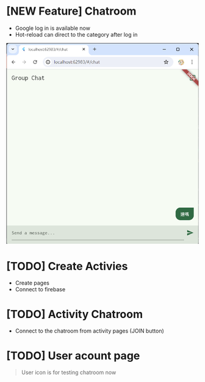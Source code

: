 # [NEW Feature] Chatroom
* Google log in is available now
* Hot-reload can direct to the category after log in 

![alt text](image-2.png)

# [TODO] Create Activies
* Create pages
* Connect to firebase

# [TODO] Activity Chatroom
* Connect to the chatroom from activity pages (JOIN button)

# [TODO] User acount page
> User icon is for testing chatroom now

